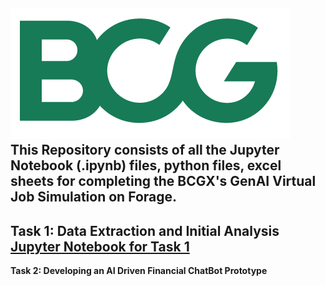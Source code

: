![BCG logo](BCG_MONOGRAM_RGB_GREEN.png)  
This Repository consists of all the Jupyter Notebook (.ipynb) files, python files, excel sheets for completing the BCGX's GenAI Virtual Job Simulation on Forage.   
---
**Task 1: Data Extraction and Initial Analysis**  
[Jupyter Notebook for Task 1](https://github.com/moqiqiqi/Python-Data-Analysis/blob/356767ab7f75b755cb192449167bb7235d41ed4a/Forage/BCGX_GenAI_Virtual_Job_Simulation/Task%201%3A%20Data%20Extraction%20and%20Initial%20Analysis/Task1_data_extraction_and_initial_analysis.ipynb)
---
**Task 2: Developing an AI Driven Financial ChatBot Prototype**


